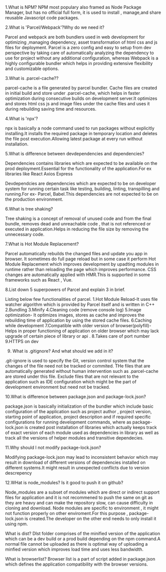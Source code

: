 1.What is NPM?
NPM most populary also framed as Node Package Manager, but has no official full form, it is used to install , manage,and share reusable Javascript code packages.


2.What is 'Parcel/Webpack'?Why do we need it?

Parcel and webpack are both bundlers used in web development for optimizing ,managing dependency, asset transformation of html css and js files for deployment.
Parcel is a zero config and easy to setup from dev perspective by taking care of automatically analyzing the dependency to use for project without any additional configuration, whereas Webpack is a highly configurable bundler which helps in providing extensive flexibility and customizable options. 



3.What is .parcel-cache??

parcel-cache is a file generated by parcel bundler. Cache files are created in initial build and store under
.parcel-cache, which helps in faster optimization during consecutive builds on development server.It optimizes and stores html css js and image files under the cache files and uses it during rebuilding saving time and resources.

4.What is 'npx'?

npx is basically a node command used to run packages without explicitly installing.It installs the required package in temporary location and deletes the file post execution.Allowing latest package at every run without installation.

5.What is difference between devdependencies and dependencies?

Dependencies contains libraries which are expected to be available on the prod deployment.Essential for the functionality of the application.For ex libraries like React Axios Express

Devdependcies are dependencies which are expected to be on developer system for running certain task like testing, building, linting, transpilling and running.For ex- Parcel, Babel.This dependencies are not expected to be on the production environment.


6.What is tree shaking?

Tree shaking is a concept of removal of unused code and from the final bundle, removes dead and unreachable code , that is not referenced or executed in application.Helps in reducing the file size by removing the unnecessary code.

7.What is Hot Module Replacement?

Parcel automatically rebuilds the changed files and update you app in browser. It sometimes do full page reload but in some case it perform Hot Module Replacement which improves development by upadting modules in runtime rather than reloading the page which improves performance. 
CSS changes are automatically applied with HMR.This is supported in some frameworks such as React , Vue.

8.List down 5 superpowers of Parcel and explain 3 in brief.

Listing below few functionalities of parcel.
1.Hot Module Reload-It uses file watcher algorithm which is provided by Parcel itself and is written in C++
2.Bundling
3.Minify
4.Cleaning code (remove console log)
5.Image optimization- It optimizes images, stores as cache and improves the rebuilding time of application by using the stored cache files.
6.Caching while development
7.Compatible with older version of browser(polyfill)- Helps in proper functioning of application on older browser which may lack upgrade of certain piece of library or api .
8.Takes care of port number
9.HTTPS on dev


9. What is .gitignore? And what should we add in it?

.git-ignore is used to specify the Git, version control system that the changes of the file need not be tracked  or commited.
THe files that are automatically generated without human intervention such as .parcel-cache are stored under this file.
Exclude files that are not relevant to the application such as IDE configuration which might be the part of development environment but need not be tracked.

10.What is difference between package.json and package-lock.json?

package.json is basically initialization of the bundler which include basic configuration of the application such as project author , project version, starting point of application, project description and if required specific configurations for running development commands, where as package-lock.json is created post installation of libraries which actually keeps track of exact version of each module used as dependencies in library as well as track all the versions of helper modules and transitive dependecies.

11.Why should I not modify package-lock.json?

Modifying package-lock.json may lead to inconsistent behavior which may result in download of different versions of dependencies installed on different systems.It might result in unexpected conflicts due to version descrepency

12.WHat is node_modules? Is it good to push it on github?

Node_modules are a subset of modules which are direct or indirect support files for application and it is not recommened to push the same on git as they are heavy and can make the repository slow, can cause difficulty in cloning and download.
Node modules are specific to environment , it might not function properly on other enviroment.For this purpose , package-lock.json is created.The developer on the other end needs to only install it using npm.

What is dist?
DIst folder comprises of the minified version of the application which can be a dev build or a prod build depending on the npm command.A normal file cannot be uploaded as there is optimal way of uploading a minfied version which improves load time and uses less bandwidth.

What is browserlist?
Browser list is a part of script added in package.json which defines the application compatibility with the browser versions.




